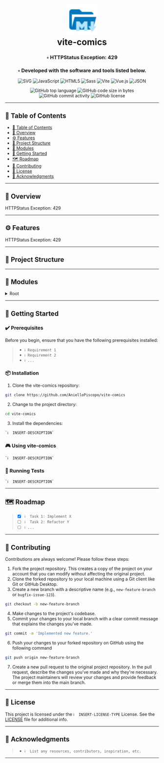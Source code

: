<div align="center">
<h1 align="center">
<img src="https://raw.githubusercontent.com/PKief/vscode-material-icon-theme/ec559a9f6bfd399b82bb44393651661b08aaf7ba/icons/folder-markdown-open.svg" width="100" />
<br>vite-comics
</h1>
<h3>◦ HTTPStatus Exception: 429</h3>
<h3>◦ Developed with the software and tools listed below.</h3>

<p align="center">
<img src="https://img.shields.io/badge/SVG-FFB13B.svg?style&logo=SVG&logoColor=black" alt="SVG" />
<img src="https://img.shields.io/badge/JavaScript-F7DF1E.svg?style&logo=JavaScript&logoColor=black" alt="JavaScript" />
<img src="https://img.shields.io/badge/HTML5-E34F26.svg?style&logo=HTML5&logoColor=white" alt="HTML5" />
<img src="https://img.shields.io/badge/Sass-CC6699.svg?style&logo=Sass&logoColor=white" alt="Sass" />
<img src="https://img.shields.io/badge/Vite-646CFF.svg?style&logo=Vite&logoColor=white" alt="Vite" />
<img src="https://img.shields.io/badge/Vue.js-4FC08D.svg?style&logo=vuedotjs&logoColor=white" alt="Vue.js" />
<img src="https://img.shields.io/badge/JSON-000000.svg?style&logo=JSON&logoColor=white" alt="JSON" />
</p>
<img src="https://img.shields.io/github/languages/top/AnielloPiscopo/vite-comics?style&color=5D6D7E" alt="GitHub top language" />
<img src="https://img.shields.io/github/languages/code-size/AnielloPiscopo/vite-comics?style&color=5D6D7E" alt="GitHub code size in bytes" />
<img src="https://img.shields.io/github/commit-activity/m/AnielloPiscopo/vite-comics?style&color=5D6D7E" alt="GitHub commit activity" />
<img src="https://img.shields.io/github/license/AnielloPiscopo/vite-comics?style&color=5D6D7E" alt="GitHub license" />
</div>

---

## 📒 Table of Contents
- [📒 Table of Contents](#-table-of-contents)
- [📍 Overview](#-overview)
- [⚙️ Features](#-features)
- [📂 Project Structure](#project-structure)
- [🧩 Modules](#modules)
- [🚀 Getting Started](#-getting-started)
- [🗺 Roadmap](#-roadmap)
- [🤝 Contributing](#-contributing)
- [📄 License](#-license)
- [👏 Acknowledgments](#-acknowledgments)

---


## 📍 Overview

HTTPStatus Exception: 429

---

## ⚙️ Features

HTTPStatus Exception: 429

---


## 📂 Project Structure




---

## 🧩 Modules

<details closed><summary>Root</summary>

| File                                                                                                                         | Summary                   |
| ---                                                                                                                          | ---                       |
| [index.html](https://github.com/AnielloPiscopo/vite-comics/blob/main/index.html)                                             | This is the main HTML entry point for your web application. It's where you define the structure of your HTML document, include CSS and JavaScript files, and specify the root element where the Vue.js application will be mounted. |
| [vite.config.js](https://github.com/AnielloPiscopo/vite-comics/blob/main/vite.config.js)                                     | This is a configuration file used with Vite, which is a build tool and development server designed for modern web development. |
| [App.vue](https://github.com/AnielloPiscopo/vite-comics/blob/main/src\App.vue)                                               | This is the base of the work and it serves as the root component of the Vue.js application and contains the overall layout, navigation, and the top-level structure of your app. |
| [main.js](https://github.com/AnielloPiscopo/vite-comics/blob/main/src\main.js)                                               | This file is the entry point of the application. It's where you create and configure the Vue instance, set up routing (if used), and specify which component to render in the root DOM element. |
| [FooterNavbar.vue](https://github.com/AnielloPiscopo/vite-comics/blob/main/src\components\footer\FooterNavbar.vue)           | This is the component that represents the navbar put in the footer tag of the webpage. |
| [FooterSocialLinks.vue](https://github.com/AnielloPiscopo/vite-comics/blob/main/src\components\footer\FooterSocialLinks.vue) | This is the component that represents the container of the social links put in the footer. |
| [AppHeader.vue](https://github.com/AnielloPiscopo/vite-comics/blob/main/src\components\header\AppHeader.vue)                 | This is the component that represents the header tag of the webpage. |
| [MainJumbotron.vue](https://github.com/AnielloPiscopo/vite-comics/blob/main/src\components\main\MainJumbotron.vue)           | This is the component that represents the jumbotron put in the main tag of the webpage. |
| [MainNavbar.vue](https://github.com/AnielloPiscopo/vite-comics/blob/main/src\components\main\MainNavbar.vue)                 | This is the component that represents the navbar put in the main tag of the webpage. |
| [SingleComic.vue](https://github.com/AnielloPiscopo/vite-comics/blob/main/src\components\main\SingleComic.vue)               | This is the component that represents a single card containing a DC comic. |
| [general.scss](https://github.com/AnielloPiscopo/vite-comics/blob/main/src\styles\general.scss)                              | This is the file scss that contains the general style of the work. |
| [_variables.scss](https://github.com/AnielloPiscopo/vite-comics/blob/main/src\styles\partials\_variables.scss)               | This is the file scss that contains the general stylistic variables of the work. |

</details>

---

## 🚀 Getting Started

### ✔️ Prerequisites

Before you begin, ensure that you have the following prerequisites installed:
> - `ℹ️ Requirement 1`
> - `ℹ️ Requirement 2`
> - `ℹ️ ...`

### 📦 Installation

1. Clone the vite-comics repository:
```sh
git clone https://github.com/AnielloPiscopo/vite-comics
```

2. Change to the project directory:
```sh
cd vite-comics
```

3. Install the dependencies:
```sh
`ℹ️  INSERT-DESCRIPTION`
```

### 🎮 Using vite-comics

```sh
`ℹ️  INSERT-DESCRIPTION`
```

### 🧪 Running Tests
```sh
`ℹ️  INSERT-DESCRIPTION`
```

---


## 🗺 Roadmap

> - [X] `ℹ️  Task 1: Implement X`
> - [ ] `ℹ️  Task 2: Refactor Y`
> - [ ] `ℹ️ ...`


---

## 🤝 Contributing

Contributions are always welcome! Please follow these steps:
1. Fork the project repository. This creates a copy of the project on your account that you can modify without affecting the original project.
2. Clone the forked repository to your local machine using a Git client like Git or GitHub Desktop.
3. Create a new branch with a descriptive name (e.g., `new-feature-branch` or `bugfix-issue-123`).
```sh
git checkout -b new-feature-branch
```
4. Make changes to the project's codebase.
5. Commit your changes to your local branch with a clear commit message that explains the changes you've made.
```sh
git commit -m 'Implemented new feature.'
```
6. Push your changes to your forked repository on GitHub using the following command
```sh
git push origin new-feature-branch
```
7. Create a new pull request to the original project repository. In the pull request, describe the changes you've made and why they're necessary.
The project maintainers will review your changes and provide feedback or merge them into the main branch.

---

## 📄 License

This project is licensed under the `ℹ️  INSERT-LICENSE-TYPE` License. See the [LICENSE](https://docs.github.com/en/communities/setting-up-your-project-for-healthy-contributions/adding-a-license-to-a-repository) file for additional info.

---

## 👏 Acknowledgments

> - `ℹ️  List any resources, contributors, inspiration, etc.`

---
